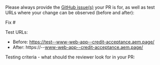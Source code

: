 Please always provide the [GitHub issue(s)](../issues) your PR is for, as well as test URLs where your change can be observed (before and after):

Fix #<gh-issue-id>

Test URLs:
- Before: https://test--www-web-app--credit-acceptance.aem.page/
- After: https://<branch>--www-web-app--credit-acceptance.aem.page/

Testing criteria - what should the reviewer look for in your PR: